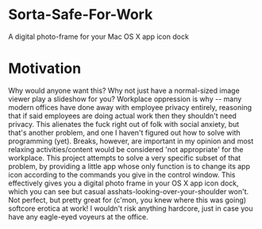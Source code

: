# Sorta-Safe-For-Work
A digital photo-frame for your Mac OS X app icon dock 

# Motivation
Why would anyone want this?  Why not just have a normal-sized image viewer play a slideshow for you?  Workplace oppression is why -- many modern offices have done away with employee privacy entirely, reasoning that if said employees are doing actual work then they shouldn't need privacy.  This alienates the fuck right out of folk with social anxiety, but that's another problem, and one I haven't figured out how to solve with programming (yet).  Breaks, however, are important in my opinion and most relaxing activities/content would be considered 'not appropriate' for the workplace.  This project attempts to solve a very specific subset of that problem, by providing a little app whose only function is to change its app icon according to the commands you give in the control window.  This effectively gives you a digital photo frame in your OS X app icon dock, which you can see but casual asshats-looking-over-your-shoulder won't.  Not perfect, but pretty great for (c'mon, you knew where this was going) softcore erotica at work!  I wouldn't risk anything hardcore, just in case you have any eagle-eyed voyeurs at the office.
